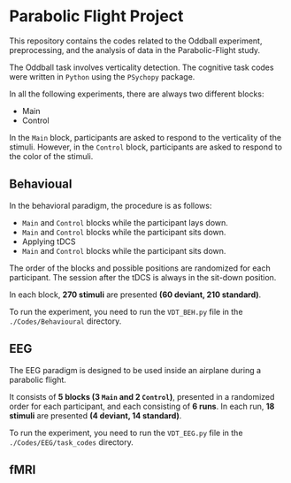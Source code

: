 # Parabolic Flight Project

This repository contains the codes related to the Oddball experiment, preprocessing, and the analysis of data in the Parabolic-Flight study. 

The Oddball task involves verticality detection. 
The cognitive task codes were written in `Python` using the `PSychopy` package. 

In all the following experiments, there are always two different blocks: 
  - Main
  - Control
    
In the `Main` block, participants are asked to respond to the verticality of the stimuli. However, in the `Control` block, participants are asked to respond to the color of the stimuli. 

## Behavioual

In the behavioral paradigm, the procedure is as follows: 
  - `Main` and `Control` blocks while the participant lays down.
  - `Main` and `Control` blocks while the participant sits down.
  - Applying tDCS
  - `Main` and `Control` blocks while the participant sits down.

The order of the blocks and possible positions are randomized for each participant. The session after the tDCS is always in the sit-down position. 

In each block, **270 stimuli** are presented **(60 deviant, 210 standard)**. 

To run the experiment, you need to run the `VDT_BEH.py` file in the `./Codes/Behavioural` directory.  

## EEG 

The EEG paradigm is designed to be used inside an airplane during a parabolic flight. 

It consists of **5 blocks (3 `Main` and 2 `Control`)**, presented in a randomized order for each participant, and each consisting of **6 runs**. In each run, **18 stimuli** are presented **(4 deviant, 14 standard)**.

To run the experiment, you need to run the `VDT_EEG.py` file in the `./Codes/EEG/task_codes` directory. 


## fMRI 
